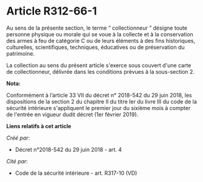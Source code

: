 # Article R312-66-1

Au sens de la présente section, le terme “ collectionneur ” désigne toute personne physique ou morale qui se voue à la
collecte et à la conservation des armes à feu de catégorie C ou de leurs éléments à des fins historiques, culturelles,
scientifiques, techniques, éducatives ou de préservation du patrimoine.

La collection au sens du présent article s'exerce sous couvert d'une carte de collectionneur, délivrée dans les conditions
prévues à la sous-section 2.

**Nota:**

Conformément à l’article 33 VII du décret n° 2018-542 du 29 juin 2018, les dispositions de la section 2 du chapitre II du
titre Ier du livre III du code de la sécurité intérieure s'appliquent le premier jour du sixième mois à compter de l'entrée
en vigueur dudit décret (1er février 2019).

**Liens relatifs à cet article**

_Créé par_:

  - Décret n°2018-542 du 29 juin 2018 - art. 4

_Cité par_:

  - Code de la sécurité intérieure - art. R317-10 (VD)

